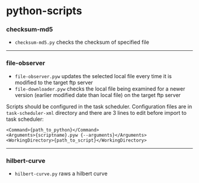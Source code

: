# python-scripts
### checksum-md5
- `checksum-md5.py` checks the checksum of specified file</br>
---
### file-observer
- `file-observer.pyw` updates the selected local file every time it is modified to the target ftp server</br>
- `file-downloader.pyw` checks the local file being examined for a newer version (earlier modified date than local file) on the target ftp server<br>

Scripts should be configured in the task scheduler. Configuration files are in `task-scheduler-xml` directory
and there are 3 lines to edit before import to task scheduler:
```
<Command>{path_to_python}</Command>
<Arguments>{scriptname}.pyw {--arguments}</Arguments>
<WorkingDirectory>{path_to_script}</WorkingDirectory>
```
---
### hilbert-curve
- `hilbert-curve.py` raws a hilbert curve
